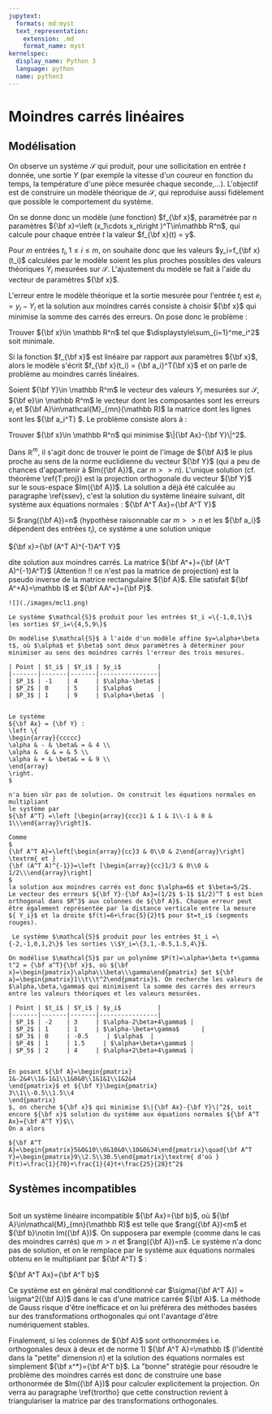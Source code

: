 ```yaml
---
jupytext:
  formats: md:myst
  text_representation:
    extension: .md
    format_name: myst
kernelspec:
  display_name: Python 3
  language: python
  name: python3
---
```

# Moindres carrés linéaires

## Modélisation
On observe un système $\mathcal S$ qui produit, pour une sollicitation en entrée $t$ donnée, une sortie $Y$ (par exemple la vitesse d'un coureur en fonction du temps, la température d'une pièce mesurée chaque seconde,...). L'objectif est de construire un modèle théorique de $\mathcal S$, qui reproduise aussi fidèlement que possible le comportement du système.

On se donne donc un modèle (une fonction) $f_{\bf x}$, paramétrée par $n$ paramètres ${\bf x}=\left (x_1\cdots x_n\right )^T\in\mathbb R^n$, qui calcule pour chaque entrée $t$ la valeur $f_{\bf x}(t) = y$. 

Pour $m$ entrées $t_i, 1\leq i\leq m$, on souhaite donc que les valeurs $y_i=f_{\bf x}(t_i)$ calculées par le modèle soient les plus proches possibles des valeurs théoriques $Y_i$ mesurées sur $\mathcal S$. L'ajustement du modèle se fait à l'aide du vecteur de paramètres ${\bf x}$.

L'erreur entre le modèle théorique et la sortie mesurée pour l'entrée $t_i$ est $e_i=y_i-Y_i$ et la solution aux moindres carrés 
consiste à choisir  ${\bf x}$ qui minimise la somme des carrés des erreurs. On pose donc le problème :


Trouver ${\bf x}\in \mathbb R^n$ tel que $\displaystyle\sum_{i=1}^me_i^2$ soit minimale.


Si la fonction $f_{\bf x}$ est  linéaire par rapport aux paramètres ${\bf x}$, alors le modèle s'écrit 
$f_{\bf x}(t_i) = {\bf a_i}^T{\bf x}$ et on parle de problème au moindres carrés linéaires.

Soient ${\bf Y}\in \mathbb R^m$ le vecteur des valeurs $Y_i$ mesurées sur $\mathcal{S}$, ${\bf e}\in \mathbb R^m$ le vecteur dont les composantes sont les erreurs $e_i$ et  ${\bf A}\in\mathcal{M}_{mn}(\mathbb R)$ la matrice dont les lignes sont les ${\bf a_i^T} $. Le problème consiste alors à :


Trouver ${\bf x}\in \mathbb R^n$ qui  minimise $\|{\bf Ax}-{\bf Y}\|^2$.


Dans $\mathbb R^m$, il s'agit donc de trouver le point de l'image de ${\bf A}$ le plus proche au sens de la norme euclidienne du vecteur ${\bf Y}$ (qui a peu de chances d'appartenir à $Im({\bf A})$, car $m>>n$). L'unique solution (cf.  théorème \ref{T:proj}) est  la  projection orthogonale du vecteur ${\bf Y}$ sur le sous-espace $Im({\bf A})$. La solution a déjà été calculée au paragraphe \ref{ssev}, c'est la solution du système linéaire suivant, dit système aux équations normales : ${\bf A^T Ax}={\bf A^T Y}$

Si $rang({\bf A})=n$ (hypothèse raisonnable car $m>>n$ et les ${\bf a_i}$ dépendent des entrées $t_i$), ce système a une solution unique 

${\bf x}={\bf (A^T A)^{-1}A^T Y}$

dite solution aux moindres carrés. La matrice ${\bf A^+}={\bf (A^T A)^{-1}A^T}$ (Attention !! ce n'est pas la matrice de projection) est la pseudo inverse de la matrice rectangulaire ${\bf A}$. Elle satisfait ${\bf A^+A}=\mathbb I$ et ${\bf AA^+}={\bf P}$.

```{margin} 
![](./images/mcl1.png)
```
````{prf:example} 
Le système $\mathcal{S}$ produit pour les entrées $t_i =\{-1,0,1\}$ les sorties $Y_i=\{4,5,9\}$

On modélise $\mathcal{S}$ à l'aide d'un modèle affine $y=\alpha+\beta t$, où $\alpha$ et $\beta$ sont deux paramètres à déterminer pour minimiser au sens des moindres carrés l'erreur des trois mesures.

| Point | $t_i$ | $Y_i$ | $y_i$          |
|-------|-------|-------|----------------|
| $P_1$ | -1    | 4     | $\alpha-\beta$ |
| $P_2$ | 0     | 5     | $\alpha$       |
| $P_3$ | 1     | 9     | $\alpha+\beta$  |


Le système 
${\bf Ax} = {\bf Y} :
\left \{
\begin{array}{ccccc}
\alpha & - & \beta& = & 4 \\
\alpha &  & & = & 5 \\
\alpha & + & \beta& = & 9 \\
\end{array}
\right.
$

n'a bien sûr pas de solution. On construit les équations normales en multipliant 
le système par 
${\bf A^T} =\left [\begin{array}{ccc}1 & 1 & 1\\-1 & 0 & 1\\\end{array}\right]$.

Comme
$
{\bf A^T A}=\left[\begin{array}{cc}3 & 0\\0 & 2\end{array}\right] 
\textrm{ et }
{\bf (A^T A)^{-1}}=\left [\begin{array}{cc}1/3 & 0\\0 & 1/2\\\end{array}\right]
$
la solution aux moindres carrés est donc $\alpha=6$ et $\beta=5/2$.
Le vecteur des erreurs ${\bf Y}-{\bf Ax}=(1/2$ $-1$ $1/2)^T $ est bien orthogonal dans $R^3$ aux colonnes de ${\bf A}$. Chaque erreur peut être également représentée par la distance verticale entre la mesure ${ Y_i}$ et la droite $f(t)=6+\frac{5}{2}t$ pour $t=t_i$ (segments rouges).
````






````{prf:example}
 Le système $\mathcal{S}$ produit pour les entrées $t_i =\{-2,-1,0,1,2\}$ les sorties \\$Y_i=\{3,1,-0.5,1.5,4\}$.

On modélise $\mathcal{S}$ par un polynôme $P(t)=\alpha+\beta t+\gamma t^2 = {\bf a^T}{\bf x}$, où ${\bf x}=\begin{pmatrix}\alpha\\\beta\\\gamma\end{pmatrix} $et ${\bf a}=\begin{pmatrix}1\\t\\t^2\end{pmatrix}$. On recherche les valeurs de $\alpha,\beta,\gamma$ qui minimisent la somme des carrés des erreurs entre les valeurs théoriques et les valeurs mesurées.

| Point | $t_i$ | $Y_i$ | $y_i$          |
|-------|-------|-------|----------------|
| $P_1$ | -2    | 3     | $\alpha-2\beta+4\gamma$ |
| $P_2$ | 1     | 1     | $\alpha-\beta+\gamma$      |
| $P_3$ | 0     | -0.5     | $\alpha$  |
| $P_4$ | 1     | 1.5     | $\alpha+\beta+\gamma$ |
| $P_5$ | 2     | 4     | $\alpha+2\beta+4\gamma$ |


En posant ${\bf A}=\begin{pmatrix}
1&-2&4\\1&-1&1\\1&0&0\\1&1&1\\1&2&4
\end{pmatrix}$ et ${\bf Y}\begin{pmatrix}
3\\1\\-0.5\\1.5\\4
\end{pmatrix}
$, on cherche ${\bf x}$ qui minimise $\|{\bf Ax}-{\bf Y}\|^2$, soit encore ${\bf x}$ solution du système aux équations normales ${\bf A^T Ax}={\bf A^T Y}$\\
On a alors 

${\bf A^T A}=\begin{pmatrix}5&0&10\\0&10&0\\10&0&34\end{pmatrix}\quad{\bf A^T Y}=\begin{pmatrix}9\\2.5\\30.5\end{pmatrix}\textrm{ d'où } P(t)=\frac{1}{70}+\frac{1}{4}t+\frac{25}{28}t^2$
````

## Systèmes incompatibles
```{index} Système ; incompatible
```
Soit un système linéaire incompatible ${\bf Ax}={\bf b}$, où ${\bf A}\in\mathcal{M}_{mn}(\mathbb R)$ est telle que $rang({\bf A})<m$ et ${\bf b}\notin Im({\bf A})$. On supposera par exemple (comme dans le cas des moindres carrés) que $m>n$ et $rang({\bf A})=n$. Le système n'a donc pas de solution, et on le remplace par le système aux équations normales obtenu en le multipliant par ${\bf A^T} $ : 

${\bf A^T Ax}={\bf A^T b}$

Ce système est en général mal conditionné car $\sigma({\bf A^T A}) = \sigma^2({\bf A})$ dans le cas d'une matrice carrée ${\bf A}$. La méthode de Gauss risque d'être inefficace et on lui préférera des méthodes basées sur des transformations orthogonales qui ont l'avantage d'être numériquement stables.

Finalement, si les colonnes de ${\bf A}$ sont orthonormées i.e. orthogonales deux à deux et de norme 1) ${\bf A^T A}=\mathbb I$ (l'identité dans la "petite" dimension $n$) et la solution des équations normales est simplement ${\bf x^*}={\bf A^T b}$. La  "bonne" stratégie pour résoudre le problème des moindres carrés est donc de construire une base orthonormée de $Im({\bf A})$ pour calculer explicitement la projection. On verra au paragraphe \ref{trortho} que cette construction revient à triangulariser la matrice par des transformations orthogonales.


